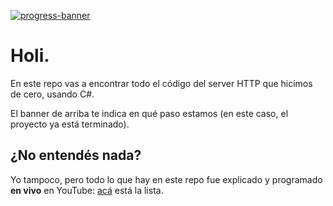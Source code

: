 [![progress-banner](https://backend.codecrafters.io/progress/http-server/b7da99e2-400a-4465-ab48-d53779986b99)](https://app.codecrafters.io/users/codecrafters-bot?r=2qF)

# Holi. 

En este repo vas a encontrar todo el código del server HTTP que hicimos de cero, usando C#.

El banner de arriba te indica en qué paso estamos (en este caso, el proyecto ya está terminado).

## ¿No entendés nada?

Yo tampoco, pero todo lo que hay en este repo fue explicado y programado **en vivo** en YouTube: [acá](https://youtube.com/playlist?list=PL6ZpaevWeaf8XJzi8NbpRHu0ANsPkvZE-&si=OzvraiJu96oPBQv6) está la lista.
